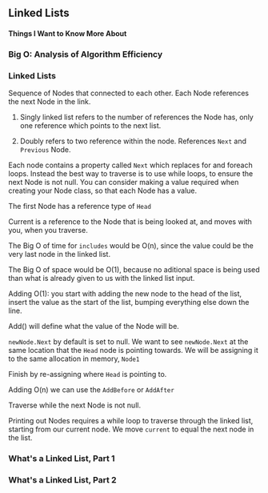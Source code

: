 ## Linked Lists

#### Things I Want to Know More About



### Big O: Analysis of Algorithm Efficiency

### Linked Lists

Sequence of Nodes that connected to each other. Each Node references the next Node in the link. 

1. Singly linked list refers to the number of references the Node has, only one reference which points to the next list.

2. Doubly refers to two reference within the node. References `Next` and `Previous` Node. 

Each node contains a property called `Next` which replaces for and foreach loops. Instead the best way to traverse is to use while loops, to ensure the next Node is not null. You can consider making a value required when creating your Node class, so that each Node has a value. 

The first Node has a reference type of `Head`

Current is a reference to the Node that is being looked at, and moves with you, when you traverse. 

The Big O of time for `includes` would be O(n), since the value could be the very last node in the linked list. 

The Big O of space would be O(1), because no aditional space is being used than what is already given to us with the linked list input. 

Adding O(1): you start with adding the new node to the head of the list, insert the value as the start of the list, bumping everything else down the line. 

Add() will define what the value of the Node will be. 

`newNode.Next` by default is set to null. We want to see `newNode.Next` at the same location that the `Head` node is pointing towards. We will be assigning it to the same allocation in memory, `Node1`

Finish by re-assigning where `Head` is pointing to. 

Adding O(n) we can use the `AddBefore` or `AddAfter`

Traverse while the next Node is not null.

Printing out Nodes requires a while loop to traverse through the linked list, starting from our current node. We move `current` to equal the next node in the list. 

### What's a Linked List, Part 1

### What's a Linked List, Part 2